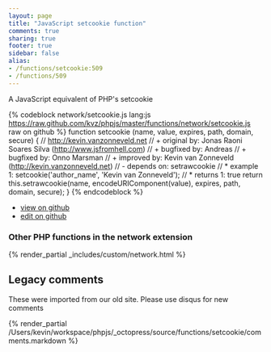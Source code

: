 ```yaml
---
layout: page
title: "JavaScript setcookie function"
comments: true
sharing: true
footer: true
sidebar: false
alias:
- /functions/setcookie:509
- /functions/509
---
```

<!-- Generated by Rakefile:build -->
A JavaScript equivalent of PHP's setcookie

{% codeblock network/setcookie.js lang:js https://raw.github.com/kvz/phpjs/master/functions/network/setcookie.js raw on github %}
function setcookie (name, value, expires, path, domain, secure) {
    // http://kevin.vanzonneveld.net
    // +   original by: Jonas Raoni Soares Silva (http://www.jsfromhell.com)
    // +   bugfixed by: Andreas
    // +   bugfixed by: Onno Marsman
    // +   improved by: Kevin van Zonneveld (http://kevin.vanzonneveld.net)
    // -    depends on: setrawcookie
    // *     example 1: setcookie('author_name', 'Kevin van Zonneveld');
    // *     returns 1: true
    return this.setrawcookie(name, encodeURIComponent(value), expires, path, domain, secure);
}
{% endcodeblock %}

 - [view on github](https://github.com/kvz/phpjs/blob/master/functions/network/setcookie.js)
 - [edit on github](https://github.com/kvz/phpjs/edit/master/functions/network/setcookie.js)

### Other PHP functions in the network extension
{% render_partial _includes/custom/network.html %}
## Legacy comments
These were imported from our old site. Please use disqus for new comments
<div style="overflow-y: scroll; height: 500px;">
{% render_partial /Users/kevin/workspace/phpjs/_octopress/source/functions/setcookie/comments.markdown %}
</div>
